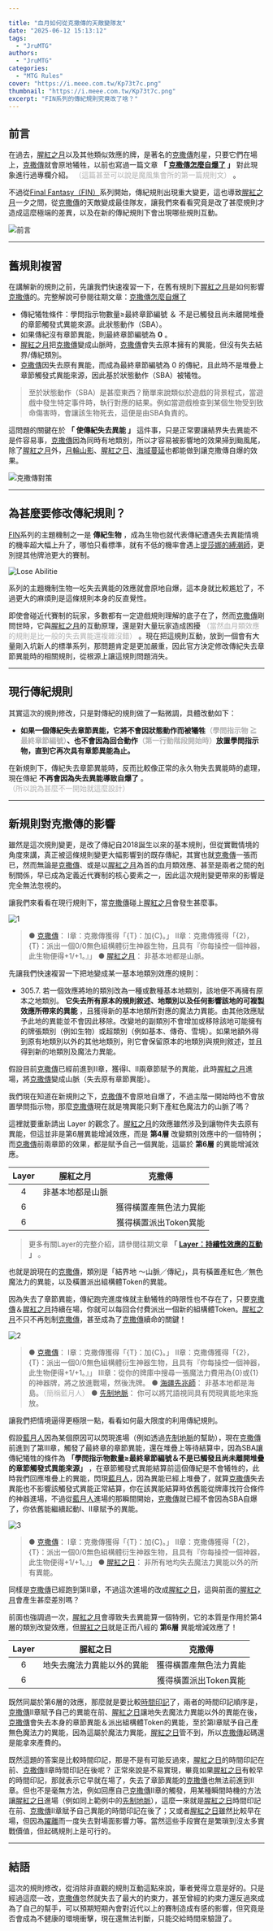 ```yaml
---

title: "血月如何從克撒傳的天敵變隊友"
date: "2025-06-12 15:13:12"
tags:
  - "JruMTG"
authors:
  - "JruMTG"
categories:
  - "MTG Rules"
cover: "https://i.meee.com.tw/Kp73t7c.png"
thumbnail: "https://i.meee.com.tw/Kp73t7c.png"
excerpt: "FIN系列的傳紀規則究竟改了啥？"
---
```


## 前言

在過去，[腥紅之月](https://scryfall.com/card/2xm/118/blood-moon)以及其他類似效應的牌，是著名的[克撒傳](https://scryfall.com/card/mh2/259/urzas-saga)剋星，只要它們在場上，[克撒傳](https://scryfall.com/card/mh2/259/zht/%E5%85%8B%E6%92%92%E5%82%B3)就會原地犧牲，以前也寫過一篇文章 **「 [克撒傳怎麼自爆了](https://guildmagesforum.tw/Saga-and-Moon/) 」** 對此現象進行過專欄介紹。 <font color="#B0B0B0">（這篇甚至可以說是魔風集會所的第一篇規則文）</font>  。

不過從[Final Fantasy（FIN）](https://scryfall.com/sets/fin)系列開始，傳紀規則出現重大變更，這也導致[腥紅之月](https://scryfall.com/card/2xm/118/blood-moon)一夕之間，從[克撒傳](https://scryfall.com/card/mh2/259/urzas-saga)的天敵變成最佳隊友，讓我們來看看究竟是改了甚麼規則才造成這麼極端的差異，以及在新的傳紀規則下會出現哪些規則互動。

![前言](https://i.meee.com.tw/VtnQsJp.png)

---

## 舊規則複習

在講解新的規則之前，先讓我們快速複習一下，在舊有規則下[腥紅之月](https://scryfall.com/card/2xm/118/blood-moon)是如何影響[克撒傳](https://scryfall.com/card/mh2/259/urzas-saga)的。完整解說可參閱往期文章：[克撒傳怎麼自爆了](https://guildmagesforum.tw/Saga-and-Moon/) 


- 傳紀犧牲條件：學問指示物數量≥最終章節編號 ＆ 不是已觸發且尚未離開堆疊的章節觸發式異能來源。此狀態動作（SBA）。
- 如果傳紀沒有章節異能，則最終章節編號為 **0** 。
- [腥紅之月](https://scryfall.com/card/2xm/118/blood-moon)把[克撒傳](https://scryfall.com/card/mh2/259/urzas-saga)變成山脈時，[克撒傳](https://scryfall.com/card/mh2/259/urzas-saga)會失去原本擁有的異能，但沒有失去結界/傳紀類別。
- [克撒傳](https://scryfall.com/card/mh2/259/urzas-saga)因失去原有異能，而成為最終章節編號為 0 的傳紀，且此時不是堆疊上章節觸發式異能來源，因此基於狀態動作（SBA）被犧牲。

> 至於狀態動作（SBA）是甚麼東西？簡單來說類似於遊戲的背景程式，當遊戲中發生特定事件時，執行對應的結果。例如當遊戲檢查到某個生物受到致命傷害時，會讓該生物死去，這便是由SBA負責的。


這問題的關鍵在於 **「 使傳紀失去異能 」** 這件事，只是正常要讓結界失去異能不是件容易事，[克撒傳](https://scryfall.com/card/mh2/259/urzas-saga)因為同時有地類別，所以才容易被影響地的效果掃到颱風尾，除了[腥紅之月](https://scryfall.com/card/2xm/118/blood-moon)外，[月輪山影](https://scryfall.com/card/m19/128/alpine-moon)、[腥紅之日](https://scryfall.com/card/rix/92/blood-sun)、[海域蔓延](https://scryfall.com/card/zen/70/spreading-seas)也都能做到讓克撒傳自爆的效果。

![克撒傳對策](https://i.meee.com.tw/24LYDNC.png)



---

## 為甚麼要修改傳紀規則？

[FIN](https://scryfall.com/sets/fin)系列的主題機制之一是 **傳紀生物** ，成為生物也就代表傳紀遭遇失去異能情境的機率超大幅上升了，哪怕只看標準，就有不低的機率會遇上[提莎娜的縛潮師](https://scryfall.com/card/lci/81/tishanas-tidebinder)，更別提其他牌池更大的賽制。

![Lose Abilitie](https://i.meee.com.tw/2aSR9vX.png)

系列的主題機制生物一吃失去異能的效應就會原地自爆，這本身就比較尷尬了，不過更大的麻煩則是這條規則本身的反直覺性。

即使會碰近代賽制的玩家，多數都有一定遊戲規則理解的底子在了，然而[克撒傳](https://scryfall.com/card/mh2/259/urzas-saga)剛問世時，它與[腥紅之月](https://scryfall.com/card/2xm/118/blood-moon)的互動原理，還是對大量玩家造成困擾 <font color="#B0B0B0">（當然血月類效應的規則是比一般的失去異能還複雜沒錯）</font> 。現在把這規則互動，放到一個會有大量剛入坑新人的標準系列，那問題肯定是更加嚴重，因此官方決定修改傳紀失去章節異能時的相關規則，從根源上讓這規則問題消失。


---

## 現行傳紀規則

其實這次的規則修改，只是對傳紀的規則做了一點微調，具體改動如下： 

- **如果一個傳紀失去章節異能，它將不會因狀態動作而被犧牲<font color="#B0B0B0">（學問指示物 ≧ 最終章節編號）</font>、也不會因為回合動作<font color="#B0B0B0">（第一行動階段開始時）</font>放置學問指示物，直到它再次具有章節異能為止。**

在新規則下，傳紀失去章節異能時，反而比較像正常的永久物失去異能時的處理，現在傳紀 **不再會因為失去異能導致自爆了** 。<font color="#B0B0B0">（所以說為甚麼不一開始就這麼設計）</font>


---

## 新規則對克撒傳的影響

雖然是這次規則變更，是改了傳紀自2018誕生以來的基本規則，但從實戰情境的角度來講，真正被這條規則變更大幅影響到的既存傳紀，其實也就[克撒傳](https://scryfall.com/card/mh2/259/urzas-saga)一張而已，然而無論是[克撒傳](https://scryfall.com/card/mh2/259/urzas-saga)、或是以[腥紅之月](https://scryfall.com/card/2xm/118/blood-moon)為首的血月類效應、甚至是兩者之間的剋制關係，早已成為定義近代賽制的核心要素之一，因此這次規則變更帶來的影響是完全無法忽視的。

讓我們來看看在現行規則下，當[克撒傳](https://scryfall.com/card/mh2/259/urzas-saga)碰上[腥紅之月](https://scryfall.com/card/2xm/118/blood-moon)會發生甚麼事。


![1](https://i.meee.com.tw/VtnQsJp.png)
> ● [克撒傳](https://scryfall.com/card/mh2/259/urzas-saga)：
> I章：克撒傳獲得「{T}：加{C}。」
> II章：克撒傳獲得「{2}，{T}：派出一個0/0無色組構體衍生神器生物，且具有『你每操控一個神器，此生物便得+1/+1。』」
> ● [腥紅之月](https://scryfall.com/card/2xm/118/blood-moon)：
> 非基本地都是山脈。

先讓我們快速複習一下把地變成某一基本地類別效應的規則：

- 305.7. 若一個效應將地的類別改為一種或數種基本地類別，該地便不再擁有原本之地類別。 **它失去所有原本的規則敘述、地類別以及任何影響該地的可複製效應所帶來的異能** ，且獲得新的基本地類所對應的魔法力異能。由其他效應賦予此地的異能並不會因此移除。改變地的副類別不會增加或移除該地可能擁有的牌張類別（例如生物）或超類別（例如基本、傳奇、雪境）。如果地額外得到原有地類別以外的其他地類別，則它會保留原本的地類別與規則敘述，並且得到新的地類別及魔法力異能。

假設目前[克撒傳](https://scryfall.com/card/mh2/259/urzas-saga)已經前進到II章，獲得I、II兩章節賦予的異能，此時[腥紅之月](https://scryfall.com/card/2xm/118/blood-moon)進場，將[克撒傳](https://scryfall.com/card/mh2/259/urzas-saga)變成山脈（失去原有章節異能）。

我們現在知道在新規則之下，[克撒傳](https://scryfall.com/card/mh2/259/urzas-saga)不會原地自爆了，不過主階一開始時也不會放置學問指示物，那麼[克撒傳](https://scryfall.com/card/mh2/259/urzas-saga)現在就是塊異能只剩下產紅色魔法力的山脈了嗎？

這裡就要重新請出 Layer 的觀念了。[腥紅之月](https://scryfall.com/card/2xm/118/blood-moon)的效應雖然涉及到讓物件失去原有異能，但這並非是第6層異能增減效應，而是 **第4層** 改變類別效應中的一個特例；而[克撒傳](https://scryfall.com/card/mh2/259/urzas-saga)前兩章節的效果，都是賦予自己一個異能，這屬於 **第6層** 的異能增減效應。

| Layer | 腥紅之月 | 克撒傳 |
| :-: | :-: | :-: |
| 4 | 非基本地都是山脈 |  |
| 6 |  | 獲得橫置產無色法力異能 |
| 6 |  | 獲得橫置派出Token異能 |

> 更多有關Layer的完整介紹，請參閱往期文章 **「 [Layer：持續性效應的互動](https://guildmagesforum.tw/Layer/) 」** 。

也就是說現在的[克撒傳](https://scryfall.com/card/mh2/259/urzas-saga)，類別是「結界地 ～山脈／傳紀」，具有橫置產紅色／無色魔法力的異能，以及橫置派出組構體Token的異能。

因為失去了章節異能，傳紀跑完進度條就主動犧牲的時限性也不存在了，只要[克撒傳](https://scryfall.com/card/mh2/259/urzas-saga)＆[腥紅之月](https://scryfall.com/card/2xm/118/blood-moon)持續在場，你就可以每回合付費派出一個新的組構體Token。[腥紅之月](https://scryfall.com/card/2xm/118/blood-moon)不只不再剋制[克撒傳](https://scryfall.com/card/mh2/259/urzas-saga)，甚至成為了[克撒傳](https://scryfall.com/card/mh2/259/urzas-saga)續命的關鍵！


![2](https://i.meee.com.tw/7PdV4yz.png)
> ● [克撒傳](https://scryfall.com/card/mh2/259/urzas-saga)：
> I章：克撒傳獲得「{T}：加{C}。」
> II章：克撒傳獲得「{2}，{T}：派出一個0/0無色組構體衍生神器生物，且具有『你每操控一個神器，此生物便得+1/+1。』」
> III章：從你的牌庫中搜尋一張魔法力費用為{0}或{1}的神器牌，將之放進戰場，然後洗牌。
> ● [海疆先兆師](https://scryfall.com/card/mh3/63/harbinger-of-the-seas)：
> 非基本地都是海島。<font color="#B0B0B0">（簡稱藍月人）</font>
> ● [先制地脈](https://scryfall.com/card/m20/64/leyline-of-anticipation)：
> 你可以將咒語視同具有閃現異能地來施放。

讓我們把情境逼得更極限一點，看看如何最大限度的利用傳紀規則。

假設[藍月人](https://scryfall.com/card/mh3/63/harbinger-of-the-seas)因為某個原因可以閃現進場（例如透過[先制地脈](https://scryfall.com/card/m20/64/leyline-of-anticipation)的幫助），現在[克撒傳](https://scryfall.com/card/mh2/259/urzas-saga)前進到了第III章，觸發了最終章的章節異能，還在堆疊上等待結算中，因為SBA讓傳紀犧牲的條件為 **「學問指示物數量≥最終章節編號＆不是已觸發且尚未離開堆疊的章節觸發式異能來源」** ，在章節觸發式異能結算前這個傳紀是不會犧牲的，此時我們回應堆疊上的異能，閃現[藍月人](https://scryfall.com/card/mh3/63/harbinger-of-the-seas)，因為異能已經上堆疊了，就算[克撒傳](https://scryfall.com/card/mh2/259/urzas-saga)失去異能也不影響該觸發式異能正常結算，你在該異能結算時依舊能從牌庫找符合條件的神器進場，不過從[藍月人](https://scryfall.com/card/mh3/63/harbinger-of-the-seas)進場的那瞬間開始，[克撒傳](https://scryfall.com/card/mh2/259/urzas-saga)就已經不會因為SBA自爆了，你依舊能繼續起動I、II章賦予的異能。


![3](https://i.meee.com.tw/XsvXiaq.png)
> ● [克撒傳](https://scryfall.com/card/mh2/259/urzas-saga)：
> I章：克撒傳獲得「{T}：加{C}。」
> II章：克撒傳獲得「{2}，{T}：派出一個0/0無色組構體衍生神器生物，且具有『你每操控一個神器，此生物便得+1/+1。』」
> ● [腥紅之日](https://scryfall.com/card/rix/92/blood-sun)：
> 非所有地均失去魔法力異能以外的所有異能。

同樣是[克撒傳](https://scryfall.com/card/mh2/259/urzas-saga)已經跑到第II章，不過這次進場的改成[腥紅之日](https://scryfall.com/card/rix/92/blood-sun)，這與前面的[腥紅之月](https://scryfall.com/card/2xm/118/blood-moon)會產生甚麼差別嗎？

前面也強調過一次，[腥紅之月](https://scryfall.com/card/2xm/118/blood-moon)會導致失去異能算一個特例，它的本質是作用於第4層的類別改變效應，但[腥紅之日](https://scryfall.com/card/rix/92/blood-sun)就是正而八經的 **第6層** 異能增減效應了！

| Layer | 腥紅之日 | 克撒傳 |
| :-: | :-: | :-: |
| 6 | 地失去魔法力異能以外的異能 | 獲得橫置產無色法力異能 |
| 6 |  | 獲得橫置派出Token異能 |

既然同屬於第6層的效應，那麼就是要比較[時間印記](https://guildmagesforum.tw/What-is-Time-Stamp/)了，兩者的時間印記順序是，[克撒傳](https://scryfall.com/card/mh2/259/urzas-saga)II章賦予自己的異能在前、[腥紅之日](https://scryfall.com/card/rix/92/blood-sun)讓地失去魔法力異能以外的異能在後，[克撒傳](https://scryfall.com/card/mh2/259/urzas-saga)會失去本身的章節異能＆派出組構體Token的異能，至於第I章賦予自己產無色魔法力的異能，因為這屬於魔法力異能，[腥紅之日](https://scryfall.com/card/rix/92/blood-sun)管不到，所以[克撒傳](https://scryfall.com/card/mh2/259/urzas-saga)起碼還是能拿來產費的。

既然這題的答案是比較時間印記，那是不是有可能反過來，[腥紅之日](https://scryfall.com/card/rix/92/blood-sun)的時間印記在前、[克撒傳](https://scryfall.com/card/mh2/259/urzas-saga)II章時間印記在後呢？ 正常來說是不易實現，畢竟如果[腥紅之日](https://scryfall.com/card/rix/92/blood-sun)有較早的時間印記，那就表示它早就在場了，失去了章節異能的[克撒傳](https://scryfall.com/card/mh2/259/urzas-saga)也無法前進到II章。但也不是毫無方法，例如回應自己[克撒傳](https://scryfall.com/card/mh2/259/urzas-saga)II章的觸發，用某種瞬間時機的方法讓[腥紅之日](https://scryfall.com/card/rix/92/blood-sun)進場（例如同上範例中的[先制地脈](https://scryfall.com/card/m20/64/leyline-of-anticipation)），這麼一來就是[腥紅之日](https://scryfall.com/card/rix/92/blood-sun)時間印記在前、[克撒傳](https://scryfall.com/card/mh2/259/urzas-saga)II章賦予自己異能的時間印記在後了；又或者[腥紅之日](https://scryfall.com/card/rix/92/blood-sun)雖然比較早在場，但因為[躍離](https://guildmagesforum.tw/How-Phasing-Works/)而一度失去對場面影響力等。當然這些手段實在是繁瑣到沒太多實戰價值，但起碼規則上是可行的。


---

## 結語

這次的規則修改，從消除非直觀的規則互動這點來說，筆者覺得立意是好的。只是經過這麼一改，[克撒傳](https://scryfall.com/card/mh2/259/urzas-saga)忽然就失去了最大的約束力，甚至曾經的約束力還反過來成為了自己的幫手，可以預期短期內會對近代以上的賽制造成有感的影響，但究竟是否會成為不健康的環境衝擊，現在還無法判斷，只能交給時間來驗證了。
